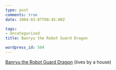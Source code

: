 ```yaml
---
type: post
comments: true
date: 2004-03-07T08:45:00Z

tags:
- Uncategorized
title: Banryu the Robot Guard Dragon

wordpress_id: 504
---
```


[Banryu the Robot Guard Dragon](http://www.banryu.jp/index_e.html) (lives by a house)
